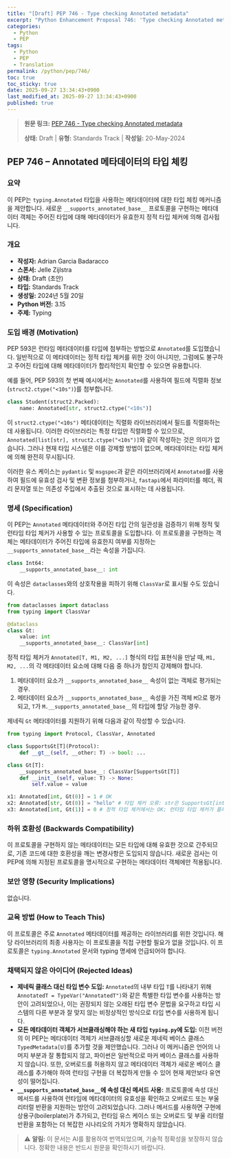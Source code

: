 ```yaml
---
title: "[Draft] PEP 746 - Type checking Annotated metadata"
excerpt: "Python Enhancement Proposal 746: 'Type checking Annotated metadata'에 대한 한국어 번역입니다."
categories:
  - Python
  - PEP
tags:
  - Python
  - PEP
  - Translation
permalink: /python/pep/746/
toc: true
toc_sticky: true
date: 2025-09-27 13:34:43+0900
last_modified_at: 2025-09-27 13:34:43+0900
published: true
---
```

> **원문 링크:** [PEP 746 - Type checking Annotated metadata](https://peps.python.org/pep-0746/)
>
> **상태:** Draft | **유형:** Standards Track | **작성일:** 20-May-2024

## PEP 746 – Annotated 메타데이터의 타입 체킹

### 요약

이 PEP는 `typing.Annotated` 타입을 사용하는 메타데이터에 대한 타입 체킹 메커니즘을 제안합니다. 새로운 `__supports_annotated_base__` 프로토콜을 구현하는 메타데이터 객체는 주어진 타입에 대해 메타데이터가 유효한지 정적 타입 체커에 의해 검사됩니다.

### 개요

*   **작성자:** Adrian Garcia Badaracco
*   **스폰서:** Jelle Zijlstra
*   **상태:** Draft (초안)
*   **타입:** Standards Track
*   **생성일:** 2024년 5월 20일
*   **Python 버전:** 3.15
*   **주제:** Typing

### 도입 배경 (Motivation)

PEP 593은 런타임 메타데이터를 타입에 첨부하는 방법으로 `Annotated`를 도입했습니다. 일반적으로 이 메타데이터는 정적 타입 체커를 위한 것이 아니지만, 그럼에도 불구하고 주어진 타입에 대해 메타데이터가 합리적인지 확인할 수 있으면 유용합니다.

예를 들어, PEP 593의 첫 번째 예시에서는 `Annotated`를 사용하여 필드에 직렬화 정보(`struct2.ctype("<10s")`)를 첨부합니다.
```python
class Student(struct2.Packed):
    name: Annotated[str, struct2.ctype("<10s")]
```
이 `struct2.ctype("<10s")` 메타데이터는 직렬화 라이브러리에서 필드를 직렬화하는 데 사용됩니다. 이러한 라이브러리는 특정 타입만 직렬화할 수 있으므로, `Annotated[list[str], struct2.ctype("<10s")]`와 같이 작성하는 것은 의미가 없습니다. 그러나 현재 타입 시스템은 이를 강제할 방법이 없으며, 메타데이터는 타입 체커에 의해 완전히 무시됩니다.

이러한 유스 케이스는 `pydantic` 및 `msgspec`과 같은 라이브러리에서 `Annotated`를 사용하여 필드에 유효성 검사 및 변환 정보를 첨부하거나, `fastapi`에서 파라미터를 헤더, 쿼리 문자열 또는 의존성 주입에서 추출된 것으로 표시하는 데 사용됩니다.

### 명세 (Specification)

이 PEP는 `Annotated` 메타데이터와 주어진 타입 간의 일관성을 검증하기 위해 정적 및 런타임 타입 체커가 사용할 수 있는 프로토콜을 도입합니다. 이 프로토콜을 구현하는 객체는 메타데이터가 주어진 타입에 유효한지 여부를 지정하는 `__supports_annotated_base__`라는 속성을 가집니다.

```python
class Int64:
    __supports_annotated_base__: int
```
이 속성은 `dataclasses`와의 상호작용을 피하기 위해 `ClassVar`로 표시될 수도 있습니다.
```python
from dataclasses import dataclass
from typing import ClassVar

@dataclass
class Gt:
    value: int
    __supports_annotated_base__: ClassVar[int]
```
정적 타입 체커가 `Annotated[T, M1, M2, ...]` 형식의 타입 표현식을 만날 때, `M1, M2, ...`의 각 메타데이터 요소에 대해 다음 중 하나가 참인지 강제해야 합니다.
1.  메타데이터 요소가 `__supports_annotated_base__` 속성이 없는 객체로 평가되는 경우.
2.  메타데이터 요소가 `__supports_annotated_base__` 속성을 가진 객체 `M`으로 평가되고, `T`가 `M.__supports_annotated_base__`의 타입에 할당 가능한 경우.

제네릭 `Gt` 메타데이터를 지원하기 위해 다음과 같이 작성할 수 있습니다.
```python
from typing import Protocol, ClassVar, Annotated

class SupportsGt[T](Protocol):
    def __gt__(self, __other: T) -> bool: ...

class Gt[T]:
    __supports_annotated_base__: ClassVar[SupportsGt[T]]
    def __init__(self, value: T) -> None:
        self.value = value

x1: Annotated[int, Gt(0)] = 1 # OK
x2: Annotated[str, Gt(0)] = "hello" # 타입 체커 오류: str은 SupportsGt[int]에 할당할 수 없습니다.
x3: Annotated[int, Gt(1)] = 0 # 정적 타입 체커에서는 OK; 런타임 타입 체커가 플래그할 수 있습니다.
```

### 하위 호환성 (Backwards Compatibility)

이 프로토콜을 구현하지 않는 메타데이터는 모든 타입에 대해 유효한 것으로 간주되므로, 기존 코드에 대한 호환성을 깨는 변경사항은 도입되지 않습니다. 새로운 검사는 이 PEP에 의해 지정된 프로토콜을 명시적으로 구현하는 메타데이터 객체에만 적용됩니다.

### 보안 영향 (Security Implications)

없습니다.

### 교육 방법 (How to Teach This)

이 프로토콜은 주로 `Annotated` 메타데이터를 제공하는 라이브러리를 위한 것입니다. 해당 라이브러리의 최종 사용자는 이 프로토콜을 직접 구현할 필요가 없을 것입니다. 이 프로토콜은 `typing.Annotated` 문서와 typing 명세에 언급되어야 합니다.

### 채택되지 않은 아이디어 (Rejected Ideas)

*   **제네릭 클래스 대신 타입 변수 도입:** `Annotated`의 내부 타입 `T`를 나타내기 위해 `AnnotatedT = TypeVar("AnnotatedT")`와 같은 특별한 타입 변수를 사용하는 방안이 고려되었으나, 이는 권장되지 않는 오래된 타입 변수 문법을 요구하고 타입 시스템의 다른 부분과 잘 맞지 않는 비정상적인 방식으로 타입 변수를 사용하게 됩니다.
*   **모든 메타데이터 객체가 서브클래싱해야 하는 새 타입 `typing.py`에 도입:** 이전 버전의 이 PEP는 메타데이터 객체가 서브클래싱할 새로운 제네릭 베이스 클래스 `TypedMetadata[U]`를 추가할 것을 제안했습니다. 그러나 이 메커니즘은 언어의 나머지 부분과 잘 통합되지 않고, 파이썬은 일반적으로 마커 베이스 클래스를 사용하지 않습니다. 또한, 오버로드를 허용하지 않고 메타데이터 객체가 새로운 베이스 클래스를 추가해야 하여 런타임 구현을 더 복잡하게 만들 수 있어 현재 제안보다 유연성이 떨어집니다.
*   **`__supports_annotated_base__`에 속성 대신 메서드 사용:** 프로토콜에 속성 대신 메서드를 사용하여 런타임에 메타데이터의 유효성을 확인하고 오버로드 또는 부울 리터럴 반환을 지원하는 방안이 고려되었습니다. 그러나 메서드를 사용하면 구현에 상용구(boilerplate)가 추가되고, 런타임 유스 케이스 또는 오버로드 및 부울 리터럴 반환을 포함하는 더 복잡한 시나리오의 가치가 명확하지 않았습니다.

> ⚠️ **알림:** 이 문서는 AI를 활용하여 번역되었으며, 기술적 정확성을 보장하지 않습니다. 정확한 내용은 반드시 원문을 확인하시기 바랍니다.